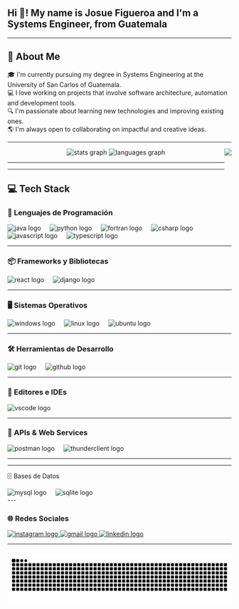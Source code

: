 <h2 align="left">Hi 👋! My name is Josue Figueroa and I'm a Systems Engineer, from Guatemala</h2>

---

## 🧠 About Me

🎓 I'm currently pursuing my degree in Systems Engineering at the University of San Carlos of Guatemala.  
💻 I love working on projects that involve software architecture, automation and development tools.  
🔍 I'm passionate about learning new technologies and improving existing ones.  
🌎 I'm always open to collaborating on impactful and creative ideas.  


---

<div align="center">
  <img src="https://github-readme-stats.vercel.app/api?username=FJosu&hide_title=false&hide_rank=false&show_icons=true&include_all_commits=true&count_private=true&disable_animations=false&theme=dracula&locale=en&hide_border=false" height="150" alt="stats graph" />
  <img src="https://github-readme-stats.vercel.app/api/top-langs?username=FJosu&locale=en&hide_title=false&layout=compact&card_width=320&langs_count=5&theme=dracula&hide_border=false" height="150" alt="languages graph" />
  <img align="right" height="150" src="https://media0.giphy.com/media/v1.Y2lkPTc5MGI3NjExYWdxMmsxMTNmY2NyYWMzbGk4OWdqeHZ1NjlvaGh4dTltZWcwcTl2ciZlcD12MV9pbnRlcm5hbF9naWZfYnlfaWQmY3Q9Zw/qgQUggAC3Pfv687qPC/giphy.gif" />


</div>

---


---

## 💻 Tech Stack

### 🧠 Lenguajes de Programación
<div align="left">
  <img src="https://cdn.jsdelivr.net/gh/devicons/devicon/icons/java/java-original.svg" height="30" alt="java logo" />
  <img width="12" />
  <img src="https://cdn.jsdelivr.net/gh/devicons/devicon/icons/python/python-original.svg" height="30" alt="python logo" />
  <img width="12" />
  <img src="https://cdn.jsdelivr.net/gh/devicons/devicon/icons/fortran/fortran-original.svg" height="30" alt="fortran logo" />
  <img width="12" />
  <img src="https://cdn.jsdelivr.net/gh/devicons/devicon/icons/csharp/csharp-original.svg" height="30" alt="csharp logo" />
  <img width="12" />
  <img src="https://cdn.jsdelivr.net/gh/devicons/devicon/icons/javascript/javascript-original.svg" height="30" alt="javascript logo" />
  <img width="12" />
  <img src="https://cdn.jsdelivr.net/gh/devicons/devicon/icons/typescript/typescript-original.svg" height="30" alt="typescript logo" />
</div>

---

### 📦 Frameworks y Bibliotecas
<div align="left">
  <img src="https://cdn.jsdelivr.net/gh/devicons/devicon/icons/react/react-original.svg" height="30" alt="react logo" />
  <img width="12" />
  <img src="https://cdn.jsdelivr.net/gh/devicons/devicon/icons/django/django-plain.svg" height="30" alt="django logo" />
</div>

---

### 🖥️ Sistemas Operativos
<div align="left">
  <img src="https://cdn.jsdelivr.net/gh/devicons/devicon/icons/windows8/windows8-original.svg" height="30" alt="windows logo" />
  <img width="12" />
  <img src="https://cdn.jsdelivr.net/gh/devicons/devicon/icons/linux/linux-original.svg" height="30" alt="linux logo" />
  <img width="12" />
  <img src="https://cdn.jsdelivr.net/gh/devicons/devicon/icons/ubuntu/ubuntu-plain.svg" height="30" alt="ubuntu logo" />
</div>

---

### 🛠️ Herramientas de Desarrollo
<div align="left">
  <img src="https://cdn.jsdelivr.net/gh/devicons/devicon/icons/git/git-original.svg" height="30" alt="git logo" />
  <img width="12" />
  <img src="https://cdn.jsdelivr.net/gh/devicons/devicon/icons/github/github-original.svg" height="30" alt="github logo" />
</div>

---

### 📝 Editores e IDEs
<div align="left">
  <img src="https://cdn.jsdelivr.net/gh/devicons/devicon/icons/vscode/vscode-original.svg" height="30" alt="vscode logo" />
</div>

---

### 📡 APIs & Web Services
<div align="left">
  <img src="https://img.icons8.com/external-tal-revivo-shadow-tal-revivo/32/null/external-postman-is-the-only-complete-api-development-environment-logo-shadow-tal-revivo.png" height="30" alt="postman logo" />
  <img width="12" />
  <img src="https://cdn-images-1.medium.com/v2/resize:fit:1200/1*7aQitMAcWD-jdWta0SjHLg.png" height="30" alt="thunderclient logo" />
</div>


---
---
🗄️ Bases de Datos
<div align="left"> <img src="https://cdn.jsdelivr.net/gh/devicons/devicon/icons/mysql/mysql-original.svg" height="30" alt="mysql logo" /> <img width="12" /> <img src="https://cdn.jsdelivr.net/gh/devicons/devicon/icons/sqlite/sqlite-original.svg" height="30" alt="sqlite logo" /> </div>
---

### 🌐 Redes Sociales
<div align="left">
  <a href="https://www.instagram.com/josu_figueroa/" target="_blank">
    <img src="https://img.shields.io/static/v1?message=Instagram&logo=instagram&label=&color=E4405F&logoColor=white&labelColor=&style=for-the-badge" height="35" alt="instagram logo" />
  </a>
  <a href="mailto:fjosudavid@gmail.com">
    <img src="https://img.shields.io/static/v1?message=Gmail&logo=gmail&label=&color=D14836&logoColor=white&labelColor=&style=for-the-badge" height="35" alt="gmail logo" />
  </a>
  <a href="https://www.linkedin.com/in/josué-david-figueroa-902815272/" target="_blank">
    <img src="https://img.shields.io/static/v1?message=LinkedIn&logo=linkedin&label=&color=0077B5&logoColor=white&labelColor=&style=for-the-badge" height="35" alt="linkedin logo" />
  </a>
</div>

---

###
<picture>
  <source media="(prefers-color-scheme: dark)" srcset="https://raw.githubusercontent.com/FJosu/FJosu/output/github-contribution-grid-snake-dark.svg" />
  <source media="(prefers-color-scheme: light)" srcset="https://raw.githubusercontent.com/FJosu/FJosu/output/github-contribution-grid-snake.svg" />
  <img alt="Snake animation" src="https://raw.githubusercontent.com/FJosu/FJosu/output/github-contribution-grid-snake.svg" />
</picture>
